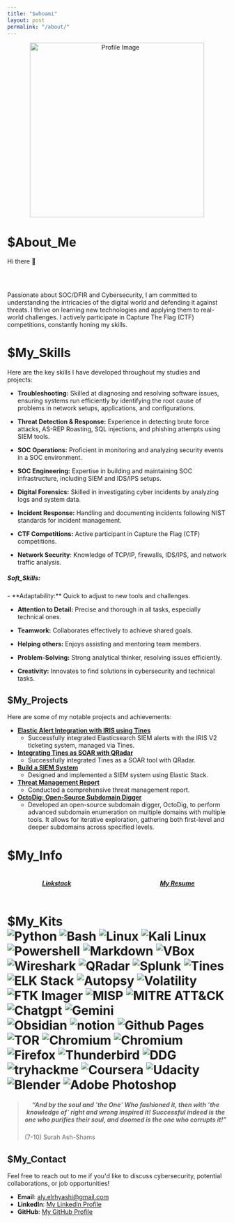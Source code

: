 ```yaml
---
title: "$whoami"
layout: post
permalink: "/about/"
---
```

<div align="center" class="align-container">
  <img src="{{site.baseurl}}/profile.gif" width="400" alt="Profile Image">
</div>

# $About_Me
<div>
  Hi there 👋
  <h3 id="animated-text">I am Ali ElRhyashi</h3>
</div>

<script>
  window.onload = function() {
    document.getElementById("animated-text").style.opacity = "1";
  };
</script>

<style>
#animated-text {
  opacity: 0;
  transition: opacity 2s ease-in-out;
}
</style>
<p>
Passionate about SOC/DFIR and Cybersecurity, I am committed to understanding the intricacies of the digital world and defending it against threats. I thrive on learning new technologies and applying them to real-world challenges. I actively participate in Capture The Flag (CTF) competitions, constantly honing my skills.
</p>
<div>
  <h1>$My_Skills</h1>
</div>

  
Here are the key skills I have developed throughout my studies and projects:
   
  - **Troubleshooting:** Skilled at diagnosing and resolving software issues, ensuring systems run efficiently by identifying the root cause of problems in network setups, applications, and configurations.
  
  - **Threat Detection & Response:** Experience in detecting brute force attacks, AS-REP Roasting, SQL injections, and phishing attempts using SIEM tools.
  
  - **SOC Operations:** Proficient in monitoring and analyzing security events in a SOC environment.
   
  - **SOC Engineering:** Expertise in building and maintaining SOC infrastructure, including SIEM and IDS/IPS setups.
    
  - **Digital Forensics:** Skilled in investigating cyber incidents by analyzing logs and system data.
  
  - **Incident Response:** Handling and documenting incidents following NIST standards for incident management.
  
  - **CTF Competitions:** Active participant in Capture the Flag (CTF) competitions.
  
  - **Network Security**: Knowledge of TCP/IP, firewalls, IDS/IPS, and network traffic analysis.
   


  <h5>Soft_Skills:</h5>
  - **Adaptability:** Quick to adjust to new tools and challenges.

  - **Attention to Detail:** Precise and thorough in all tasks, especially technical ones.

  - **Teamwork:** Collaborates effectively to achieve shared goals.

  - **Helping others:** Enjoys assisting and mentoring team members.

  - **Problem-Solving:** Strong analytical thinker, resolving issues efficiently.

  - **Creativity:** Innovates to find solutions in cybersecurity and technical tasks.

## $My_Projects
Here are some of my notable projects and achievements:
- **[Elastic Alert Integration with IRIS using Tines](https://unn00n.github.io/posts/elastic-alert-integration-with-tines/)**
  - Successfully integrated Elasticsearch SIEM alerts with the IRIS V2 ticketing system, managed via Tines.
- **[Integrating Tines as SOAR with QRadar](https://unn00n.github.io/posts/a-bite-of-SOAR-with-tines/)**
  - Successfully integrated Tines as a SOAR tool with QRadar.
- **[Build a SIEM System](https://unn00n.github.io/posts/elastic-stack/)**
  - Designed and implemented a SIEM system using Elastic Stack.
- **[Threat Management Report](https://drive.google.com/file/d/1_XGPi4o4FlsU7E77WqBQ6Z2VNyfc2PS4/view?usp=sharing)**
  - Conducted a comprehensive threat management report.
- **[OctoDig: Open-Source Subdomain Digger](https://github.com/unn00n/OctoDig)**
  - Developed an open-source subdomain digger, OctoDig, to perform advanced subdomain enumeration on multiple domains with multiple tools. It allows for iterative exploration, gathering both first-level and deeper subdomains across specified levels.
<div>
  <h1>$My_Info</h1>
</div>
<div align="center" class="flex-container">
  <div class="flex-item">
    <h5><a href="https://linksta.cc/@unn00n" target="_blank">Linkstack</a></h5>
  </div>
  <div class="flex-item">
    <h5><a href="https://docs.google.com/document/d/1BKcttBPw1jtO8OdenXNsAC6UM-jmZNFs/edit" target="_blank">My Resume</a></h5>
  </div>
</div> 



<style>
.no-interaction {
    pointer-events: none;
}
.flex-container {
    display: flex;
    justify-content: space-between;
}
.flex-item {
    width: 45%;
}
</style>

<h1> $My_Kits 
<br>
<!--img class="no-interaction" src="https://img.shields.io/badge/-C++-00599C?logo=cplusplus&logoColor=white" alt="C++" /-->
<!--img class="no-interaction" src="https://img.shields.io/badge/-C-A8B9CC?logo=c&logoColor=white" alt="C" /-->
<img class="no-interaction" src="https://img.shields.io/badge/Python-3776AB?logo=python&logoColor=fff" alt="Python" />
<!--img class="no-interaction" src="https://img.shields.io/badge/-Assembly-808080?logo=assemblyscript&logoColor=white" alt="Assembly" /-->
<img class="no-interaction" src="https://img.shields.io/badge/Bash-4EAA25?logo=gnubash&logoColor=fff" alt="Bash" />
<img class="no-interaction" src="https://img.shields.io/badge/-Linux-FCC624?logo=linux&logoColor=black" alt="Linux" />
<img class="no-interaction" src="https://img.shields.io/badge/-Kali_Linux-557C94?logo=kalilinux&logoColor=black" alt="Kali Linux" />
<img class="no-interaction" src="https://img.shields.io/badge/Powershell-0078D7?logo=windows&logoColor=white" alt="Powershell" />
<img class="no-interaction" src="https://img.shields.io/badge/Markdown-000000?logo=markdown&logoColor=white" alt="Markdown" />
<img class="no-interaction" src="https://img.shields.io/badge/-Virtualbox-183A61?logo=virtualbox&logoColor=white" alt="VBox" />

<br>
<img class="no-interaction" src="https://img.shields.io/badge/-Wireshark-1679A7?logo=wireshark&logoColor=white" alt="Wireshark" />
<img class="no-interaction" src="https://img.shields.io/badge/IBM-QRadar-3776AB?logo=&logoColor=white" alt="QRadar" />
<img class="no-interaction" src="https://img.shields.io/badge/-Splunk-1A1A1A?logo=splunk&logoColor=white" alt="Splunk" />
<img class="no-interaction" src="https://img.shields.io/badge/Tines%20Story%20Development-886FBF?logoColor=fff" alt="Tines" />
<img class="no-interaction" src="https://img.shields.io/badge/-ELK%20Stack-005571?logo=elasticstack&logoColor=white" alt="ELK Stack" />
<img class="no-interaction" src="https://img.shields.io/badge/-Autopsy-1B1B1B?logo=autopsy&logoColor=white" alt="Autopsy" />
<img class="no-interaction" src="https://img.shields.io/badge/-Volatility-2C2F33?logo=volatility&logoColor=white" alt="Volatility" />
<img class="no-interaction" src="https://img.shields.io/badge/-FTK%20Imager-FFA500?logo=ftkimager&logoColor=white" alt="FTK Imager" />
<img class="no-interaction" src="https://img.shields.io/badge/-MISP-1D9BF0?logo=misp&logoColor=white" alt="MISP" />
<img class="no-interaction" src="https://img.shields.io/badge/-MITRE%20ATT&CK-0078D4?logo=mitreattack&logoColor=white" alt="MITRE ATT&CK" />
<img class="no-interaction" src="https://img.shields.io/badge/ChatGPT-74aa9c?logo=openai&logoColor=white" alt="Chatgpt" />
<img class="no-interaction" src="https://img.shields.io/badge/Google%20Gemini-886FBF?logo=googlegemini&logoColor=fff" alt="Gemini" />

<br>
<img class="no-interaction" src="https://img.shields.io/badge/Obsidian-%23483699.svg?&logo=obsidian&logoColor=white" alt="Obsidian" />
<img class="no-interaction" src="https://img.shields.io/badge/Notion-000000?&logo=notion&logoColor=white" alt="notion" />
<img class="no-interaction" src="https://img.shields.io/badge/GitHub%20Pages-121013?logo=github&logoColor=white" alt="Github Pages" />

<br>
<img class="no-interaction" src="https://img.shields.io/badge/Tor-7D4698?logo=Tor-Browser&logoColor=white" alt="TOR" />
<img class="no-interaction" src="https://img.shields.io/badge/Ungoogled%20Chromium-4285F4?logo=GoogleChrome&logoColor=white" alt="Chromium" />
<img class="no-interaction" src="https://img.shields.io/badge/Librewolf-00ACFF?logo=librewolf&logoColor=white" alt="Chromium" />
<img class="no-interaction" src="https://img.shields.io/badge/Firefox-FF7139?logo=Firefox&logoColor=white" alt="Firefox" />
<img class="no-interaction" src="https://img.shields.io/badge/Thunderbird-0A84FF?logo=thunderbird&logoColor=white" alt="Thunderbird" />
<img class="no-interaction" src="https://img.shields.io/badge/DuckDuckGo-FF5722?logo=duckduckgo&logoColor=white" alt="DDG" />

<br>
<img class="no-interaction" src="https://img.shields.io/badge/TryHackMe-212C42?logo=tryhackme&logoColor=fff" alt="tryhackme" />
<img class="no-interaction" src="https://img.shields.io/badge/Coursera-0056D2?logo=coursera&logoColor=fff" alt="Coursera" />
<img class="no-interaction" src="https://img.shields.io/badge/Udacity-02B3E4?logo=udacity&logoColor=fff" alt="Udacity" />

<br>
<img class="no-interaction" src="https://img.shields.io/badge/Blender-%23F5792A.svg?logo=blender&logoColor=white" alt="Blender" />
<img class="no-interaction" src="https://img.shields.io/badge/Adobe%20Photoshop-31A8FF?logo=Adobe%20Photoshop&logoColor=black" alt="Adobe Photoshop" />


</h1>
  
<blockquote>
  <h5 align="center"><em>“And by the soul and ˹the One˺ Who fashioned it, then with ˹the knowledge of˺ right and wrong inspired it! Successful indeed is the one who purifies their soul, and doomed is the one who corrupts it!”</em></h5>
(7-10) Surah Ash-Shams
</blockquote>

## $My_Contact

Feel free to reach out to me if you'd like to discuss cybersecurity, potential collaborations, or job opportunities!

- **Email**: aly.elrhyashi@gmail.com
- **LinkedIn**: [My LinkedIn Profile](https://linkedin.com/in/ali-elrhyashi)
- **GitHub**: [My GitHub Profile](https://github.com/unn00n)